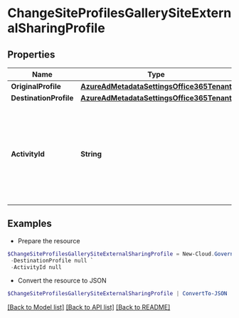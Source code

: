 # ChangeSiteProfilesGallerySiteExternalSharingProfile
## Properties

Name | Type | Description | Notes
------------ | ------------- | ------------- | -------------
**OriginalProfile** | [**AzureAdMetadataSettingsOffice365Tenant**](AzureAdMetadataSettingsOffice365Tenant.md) |  | [optional] 
**DestinationProfile** | [**AzureAdMetadataSettingsOffice365Tenant**](AzureAdMetadataSettingsOffice365Tenant.md) |  | [optional] 
**ActivityId** | **String** | An unique identifier for the activity which can be used to find configuration in the dynamic service if it is assign by IT | [optional] 

## Examples

- Prepare the resource
```powershell
$ChangeSiteProfilesGallerySiteExternalSharingProfile = New-Cloud.Governance.ClientChangeSiteProfilesGallerySiteExternalSharingProfile  -OriginalProfile null `
 -DestinationProfile null `
 -ActivityId null
```

- Convert the resource to JSON
```powershell
$ChangeSiteProfilesGallerySiteExternalSharingProfile | ConvertTo-JSON
```

[[Back to Model list]](../README.md#documentation-for-models) [[Back to API list]](../README.md#documentation-for-api-endpoints) [[Back to README]](../README.md)

